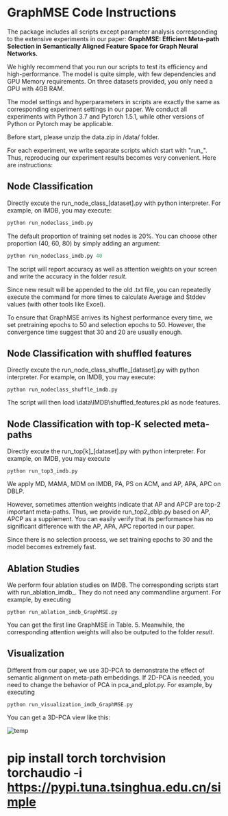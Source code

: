 # GraphMSE Code Instructions

The package includes all scripts except parameter analysis corresponding to the extensive experiments in our paper: **GraphMSE: Efficient Meta-path Selection in Semantically Aligned Feature Space for Graph Neural Networks.**

We highly recommend that you run our scripts to test its efficiency and high-performance. The model is quite simple, with few dependencies and GPU Memory requirements. On three datasets provided, you only need a GPU with 4GB RAM.

The model settings and hyperparameters in scripts are exactly the same as corresponding experiment settings in our paper. We conduct all experiments with Python 3.7 and Pytorch 1.5.1, while other versions of Python or Pytorch may be applicable.

Before start, please unzip the data.zip in /data/ folder. 

For each experiment, we write separate scripts which start with "run_". Thus, reproducing our experiment results becomes very convenient. Here are instructions:

## Node Classification

Directly excute the run_node_class_[dataset].py with python interpreter. For example, on IMDB, you may execute:

```python
python run_nodeclass_imdb.py
```

The default proportion of training set nodes is 20%. You can choose other proportion (40, 60, 80) by simply adding an argument:

```python
python run_nodeclass_imdb.py 40
```

The script will report accuracy as well as attention weights on your screen and write the accuracy in the folder *result*. 

Since new result will be appended to the old .txt file, you can repeatedly execute the command for more times to calculate Average and Stddev values (with other tools like Excel). 

To ensure that GraphMSE arrives its highest performance every time, we set pretraining epochs to 50 and selection epochs to 50. However, the convergence time suggest that 30 and 20 are usually enough.

## Node Classification with shuffled features

Directly excute the run_node_class_shuffle_[dataset].py with python interpreter. For example, on IMDB, you may execute:

```
python run_nodeclass_shuffle_imdb.py
```

The script will then load \data\IMDB\shuffled_features.pkl as node features.

## Node Classification with top-K selected meta-paths

Directly excute the run_top[k]_[dataset].py with python interpreter. For example, on IMDB, you may execute

```
python run_top3_imdb.py
```

We apply MD, MAMA, MDM on IMDB, PA, PS on ACM, and AP, APA, APC on DBLP. 

However, sometimes attention weights indicate that AP and APCP are top-2 important meta-paths. Thus, we provide run_top2_dblp.py based on AP, APCP as a supplement. You can easily verify that its performance has no significant difference with the AP, APA, APC reported in our paper.

Since there is no selection process, we set training epochs to 30 and the model becomes extremely fast.

## Ablation Studies

We perform four ablation studies on IMDB. The corresponding scripts start with run_ablation_imdb_. They do not need any commandline argument. For example, by executing

```
python run_ablation_imdb_GraphMSE.py
```

You can get the first line GraphMSE in Table. 5. Meanwhile, the corresponding attention weights will also be outputed to the folder *result*.

## Visualization

Different from our paper, we use 3D-PCA to demonstrate the effect of semantic alignment on meta-path embeddings. If 2D-PCA is needed, you need to change the behavior of PCA in pca_and_plot.py. For example, by executing

```
python run_visualization_imdb_GraphMSE.py
```

You can get a 3D-PCA view like this:

![temp](temp.png)



# pip install torch torchvision torchaudio -i https://pypi.tuna.tsinghua.edu.cn/simple